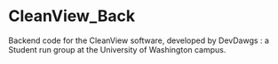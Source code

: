 CleanView_Back
==============

Backend code for the CleanView software, developed by DevDawgs :  a Student run group at the University of Washington campus. 
